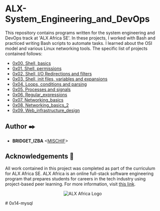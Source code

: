 # ALX-System_Engineering_and_DevOps

This repository contains programs written for the system engineering and DevOps track at 'ALX Africa SE'. In these projects, I worked with Bash and practiced writing Bash scripts to automate tasks. I learned about the OSI model and various Linux networking tools. 
The specific list of projects contained follows:

* [0x00. Shell, basics](./0x00-shell_basics)
* [0x01. Shell, permissions](./0x01-shell_permissions)
* [0x02. Shell, I/O Redirections and filters](./0x02-shell_redirections)
* [0x03. Shell, init files, variables and expansions](./0x03-shell_variables_expansions)
* [0x04. Loops, conditions and parsing](./0x04-loops_conditions_and_parsing)
* [0x05. Processes and signals](./0x05-processes_and_signals)
* [0x06. Regular_expressions](./0x06-regular_expressions)
* [0x07. Networking_basics](./0x07-networking_basics)
* [0x08. Networking_basics_2](./0x08-networking_basics_2)
* [0x09. Web_infrastructure_design](./0x09-web_infrastructure_design)

## Author :black_nib:

* __BRIDGET_IZBA__ <[MISCHIF](https://github.com/misschiiff)>

## Acknowledgements :pray:

All work contained in this project was completed as part of the curriculum for ALX Africa SE. ALX Africa is an online full-stack software engineering program that prepares students for careers in the tech industry using project-based peer learning. For more information, visit [this link](https://www.alxafrica.com/).

<p align="center">
  <img
   src="https://www.alxafrica.com/wp-content/uploads/2022/01/header-logo.png"
       alt="ALX Africa Logo"
  >
</p># 0x14-mysql
